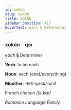 ```yaml
---
id: xokön
slug: xokön
title: XOKÖN
sidebar_position: 417
hoverText: each § Determiner
---
```


### xokön&emsp;<span kind="abugida">ɋɔ̃ı</span>

*each* **§** Determiner

**Verb**: to be each

**Noun**: each (one)/every(thing)

**Modifier**: -let/-pack/-unit

French chacun /ʃa.kœ̃/

*Romance Language Family*